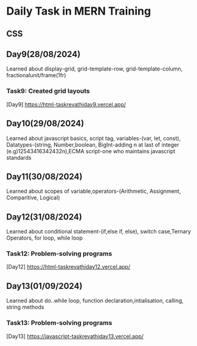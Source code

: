 # Daily Task in MERN Training
## CSS
## Day9(28/08/2024)
   Learned about display-grid, grid-template-row, grid-template-column, fractionalunit/frame(1fr)
### Task9: Created grid layouts
[Day9] https://html-taskrevathiday9.vercel.app/
## Day10(29/08/2024)
   Learned about javascript basics, script tag, variables-(var, let, const), Datatypes-(string, Number,boolean, BigInt-adding n at last of integer (e.g)12543416342432n),ECMA script-one who maintains javascript standards
## Day11(30/08/2024)
   Learned about scopes of variable,operators-(Arithmetic, Assignment, Comparitive, Logical)
## Day12(31/08/2024)
   Learned about conditional statement-(if,else if, else), switch case,Ternary Operators, for loop, while loop
### Task12: Problem-solving programs
[Day12] https://html-taskrevathiday12.vercel.app/
## Day13(01/09/2024)
   Learned about do..while loop, function declaration,intialisation, calling, string methods
### Task13: Problem-solving programs
[Day13] https://javascript-taskrevathiday13.vercel.app/